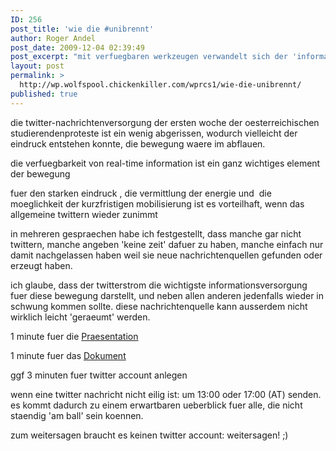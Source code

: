 ```yaml
---
ID: 256
post_title: 'wie die #unibrennt'
author: Roger Andel
post_date: 2009-12-04 02:39:49
post_excerpt: "mit verfuegbaren werkzeugen verwandelt sich der 'information overflow' zum 'flow of information'"
layout: post
permalink: >
  http://wp.wolfspool.chickenkiller.com/wprcs1/wie-die-unibrennt/
published: true
---
```

die twitter-nachrichtenversorgung der ersten woche der oesterreichischen studierendenproteste ist ein wenig abgerissen, wodurch vielleicht der eindruck entstehen konnte, die bewegung waere im abflauen.

die verfuegbarkeit von real-time information ist ein ganz wichtiges element der bewegung

fuer den starken eindruck , die vermittlung der energie und  die moeglichkeit der kurzfristigen mobilisierung ist es vorteilhaft, wenn das allgemeine twittern wieder zunimmt

in mehreren gespraechen habe ich festgestellt, dass manche gar nicht twittern, manche angeben 'keine zeit' dafuer zu haben, manche einfach nur damit nachgelassen haben weil sie neue nachrichtenquellen gefunden oder erzeugt haben.

ich glaube, dass der twitterstrom die wichtigste informationsversorgung fuer diese bewegung darstellt, und neben allen anderen jedenfalls wieder in schwung kommen sollte. diese nachrichtenquelle kann ausserdem nicht wirklich leicht 'geraeumt' werden.

1 minute fuer die <a title="Praesentation" href="https://docs.google.com/present/edit?id=0AVWk0-Px9su1ZGYzZGZmeDRfMTc5Z2RnZmtrczg&amp;hl=en">Praesentation</a>

1 minute fuer das <a title="Dokument" href="http://docs.google.com/View?id=df3dffx4_184c9gzrmfz">Dokument</a>

ggf 3 minuten fuer twitter account anlegen

wenn eine twitter nachricht nicht eilig ist: um 13:00 oder 17:00 (AT) senden. es kommt dadurch zu einem erwartbaren ueberblick fuer alle, die nicht staendig 'am ball' sein koennen.

zum weitersagen braucht es keinen twitter account: weitersagen! ;)